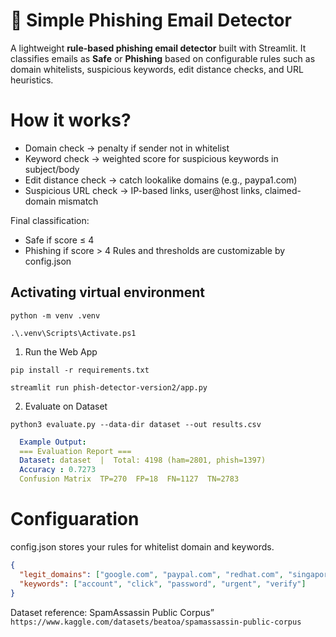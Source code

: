 # 📧 Simple Phishing Email Detector
A lightweight **rule-based phishing email detector** built with Streamlit.
It classifies emails as **Safe** or **Phishing** based on configurable rules such as domain whitelists, suspicious keywords, edit distance checks, and URL heuristics.

# How it works?
- Domain check → penalty if sender not in whitelist
- Keyword check → weighted score for suspicious keywords in subject/body
- Edit distance check → catch lookalike domains (e.g., paypa1.com)
- Suspicious URL check → IP-based links, user@host links, claimed-domain mismatch

Final classification:
- Safe if score ≤ 4
- Phishing if score > 4
Rules and thresholds are customizable by config.json


## Activating virtual environment
```
python -m venv .venv
```
```
.\.venv\Scripts\Activate.ps1
```

1. Run the Web App
```
pip install -r requirements.txt
```
```
streamlit run phish-detector-version2/app.py
```

2. Evaluate on Dataset
```
python3 evaluate.py --data-dir dataset --out results.csv
```
```yaml
  Example Output:
  === Evaluation Report ===
  Dataset: dataset  |  Total: 4198 (ham=2801, phish=1397)
  Accuracy : 0.7273
  Confusion Matrix  TP=270  FP=18  FN=1127  TN=2783
```

# Configuaration
config.json stores your rules for whitelist domain and keywords.
```json
{
  "legit_domains": ["google.com", "paypal.com", "redhat.com", "singapore.tech.edu.sg"],
  "keywords": ["account", "click", "password", "urgent", "verify"]
}

```
Dataset reference: SpamAssassin Public Corpus” `https://www.kaggle.com/datasets/beatoa/spamassassin-public-corpus`
